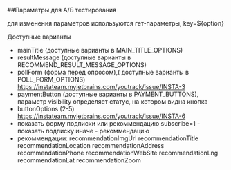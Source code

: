 ##Параметры для А/Б тестирования

для изменения параметров используются гет-параметры, key=${option}

Доступные варианты
- mainTitle (доступные варианты в MAIN_TITLE_OPTIONS)
- resultMessage (доступные варианты в RECOMMEND_RESULT_MESSAGE_OPTIONS)
- pollForm (форма перед опросом),( доступные варианты в POLL_FORM_OPTIONS)
https://instateam.myjetbrains.com/youtrack/issue/INSTA-3
- paymentButton (доступные варианты в PAYMENT_BUTTONS), параметр visibility определяет статус, на котором видна кнопка
- buttonOptions (2-5)
https://instateam.myjetbrains.com/youtrack/issue/INSTA-6
- показать форму подписки или рекоммендацию
subscribe=1 - показать подписку
иначе - рекоммендацию
- рекоммендации:
    recommendationImgUrl
    recommendationTitle
    recommendationLocation
    recommendationAddress
    recommendationPhone
    recommendationWebSite
    recommendationLng
    recommendationLat
    recommendationZoom